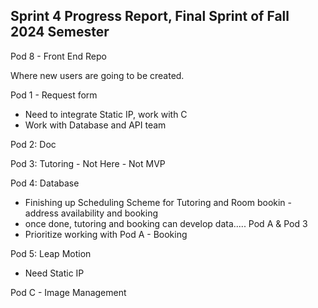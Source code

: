 ## Sprint 4 Progress Report, Final Sprint of Fall 2024 Semester
Pod 8 - Front End Repo

Where new users are going to be created. 

Pod 1 - Request form
- Need to integrate Static IP, work with C 
- Work with Database and API team 

Pod 2: Doc

Pod 3: Tutoring - Not Here - Not MVP 

Pod 4: Database 
- Finishing up Scheduling Scheme for Tutoring and Room bookin - address availability and booking
- once done, tutoring and booking can develop data..... Pod A & Pod 3
- Prioritize working with Pod A - Booking

Pod 5: Leap Motion 
- Need Static IP

Pod C - Image Management 
